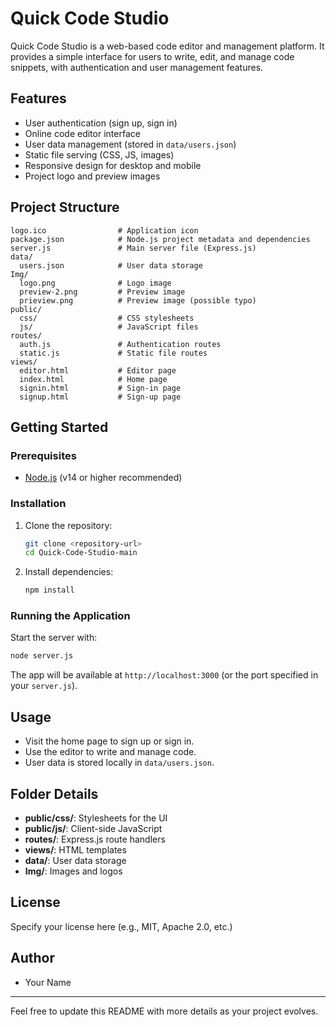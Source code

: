# Quick Code Studio

Quick Code Studio is a web-based code editor and management platform. It provides a simple interface for users to write, edit, and manage code snippets, with authentication and user management features.

## Features

- User authentication (sign up, sign in)
- Online code editor interface
- User data management (stored in `data/users.json`)
- Static file serving (CSS, JS, images)
- Responsive design for desktop and mobile
- Project logo and preview images

## Project Structure

```
logo.ico                # Application icon
package.json            # Node.js project metadata and dependencies
server.js               # Main server file (Express.js)
data/
  users.json            # User data storage
Img/
  logo.png              # Logo image
  preview-2.png         # Preview image
  prieview.png          # Preview image (possible typo)
public/
  css/                  # CSS stylesheets
  js/                   # JavaScript files
routes/
  auth.js               # Authentication routes
  static.js             # Static file routes
views/
  editor.html           # Editor page
  index.html            # Home page
  signin.html           # Sign-in page
  signup.html           # Sign-up page
```

## Getting Started

### Prerequisites
- [Node.js](https://nodejs.org/) (v14 or higher recommended)

### Installation
1. Clone the repository:
   ```sh
   git clone <repository-url>
   cd Quick-Code-Studio-main
   ```
2. Install dependencies:
   ```sh
   npm install
   ```

### Running the Application
Start the server with:
```sh
node server.js
```
The app will be available at `http://localhost:3000` (or the port specified in your `server.js`).

## Usage
- Visit the home page to sign up or sign in.
- Use the editor to write and manage code.
- User data is stored locally in `data/users.json`.

## Folder Details
- **public/css/**: Stylesheets for the UI
- **public/js/**: Client-side JavaScript
- **routes/**: Express.js route handlers
- **views/**: HTML templates
- **data/**: User data storage
- **Img/**: Images and logos

## License
Specify your license here (e.g., MIT, Apache 2.0, etc.)

## Author
- Your Name

---
Feel free to update this README with more details as your project evolves.

